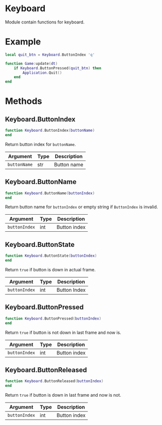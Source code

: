 # Keyboard

Module contain functions for keyboard.

# Example

```lua
local quit_btn = Keyboard.ButtonIndex 'q'

function Game:update(dt)
    if Keyboard.ButtonPressed(quit_btn) then
        Application.Quit()
    end
end
``` 
 
# Methods

## Keyboard.ButtonIndex

```lua
function Keyboard.ButtonIndex(buttonName)
end
```

Return button index for `buttonName`.

Argument     | Type | Description
-------------|------|---------------
`buttonName` | str  | Button name

## Keyboard.ButtonName
```lua
function Keyboard.ButtonName(buttonIndex)
end
```

Return button name for `buttonIndex` or empty string if `ButtonIndex` is invalid.

Argument      | Type | Description
--------------|------|--------------
`buttonIndex` | int  | Button index

## Keyboard.ButtonState
```lua
function Keyboard.ButtonState(buttonIndex)
end
```

Return `true` if button is down in actual frame.

Argument      | Type | Description
--------------|----- |--------------
`buttonIndex` | int  | Button Index


## Keyboard.ButtonPressed
```lua
function Keyboard.ButtonPressed(buttonIndex)
end
```

Return `true` if button is not down in last frame and now is.

Argument      | Type | Description
--------------|------|--------------
`buttonIndex` | int  | Button index

## Keyboard.ButtonReleased
```lua
function Keyboard.ButtonReleased(buttonIndex)
end
```

Return `true` if button is down in last frame and now is not.

Argument      | Type | Description
--------------|------|--------------
`buttonIndex` | int  | Button index
